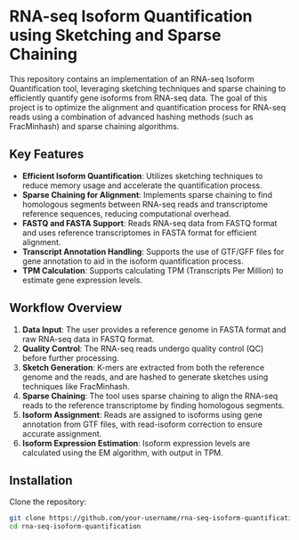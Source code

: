# RNA-seq Isoform Quantification using Sketching and Sparse Chaining

This repository contains an implementation of an RNA-seq Isoform Quantification tool, leveraging sketching techniques and sparse chaining to efficiently quantify gene isoforms from RNA-seq data. The goal of this project is to optimize the alignment and quantification process for RNA-seq reads using a combination of advanced hashing methods (such as FracMinhash) and sparse chaining algorithms.

## Key Features
- **Efficient Isoform Quantification**: Utilizes sketching techniques to reduce memory usage and accelerate the quantification process.
- **Sparse Chaining for Alignment**: Implements sparse chaining to find homologous segments between RNA-seq reads and transcriptome reference sequences, reducing computational overhead.
- **FASTQ and FASTA Support**: Reads RNA-seq data from FASTQ format and uses reference transcriptomes in FASTA format for efficient alignment.
- **Transcript Annotation Handling**: Supports the use of GTF/GFF files for gene annotation to aid in the isoform quantification process.
- **TPM Calculation**: Supports calculating TPM (Transcripts Per Million) to estimate gene expression levels.

## Workflow Overview
1. **Data Input**: The user provides a reference genome in FASTA format and raw RNA-seq data in FASTQ format.
2. **Quality Control**: The RNA-seq reads undergo quality control (QC) before further processing.
3. **Sketch Generation**: K-mers are extracted from both the reference genome and the reads, and are hashed to generate sketches using techniques like FracMinhash.
4. **Sparse Chaining**: The tool uses sparse chaining to align the RNA-seq reads to the reference transcriptome by finding homologous segments.
5. **Isoform Assignment**: Reads are assigned to isoforms using gene annotation from GTF files, with read-isoform correction to ensure accurate assignment.
6. **Isoform Expression Estimation**: Isoform expression levels are calculated using the EM algorithm, with output in TPM.

## Installation
Clone the repository:
```bash
git clone https://github.com/your-username/rna-seq-isoform-quantification.git
cd rna-seq-isoform-quantification
